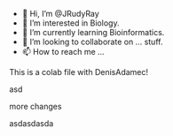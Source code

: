 - 👋 Hi, I’m @JRudyRay
- 👀 I’m interested in Biology.
- 🌱 I’m currently learning Bioinformatics.
- 💞️ I’m looking to collaborate on ... stuff.
- 📫 How to reach me ...

<!---
JRudyRay/JRudyRay is a ✨ special ✨ repository because its `README.md` (this file) appears on your GitHub profile.
You can click the Preview link to take a look at your changes.
--->

This is a colab file with DenisAdamec!

asd


more changes


asdasdasda
